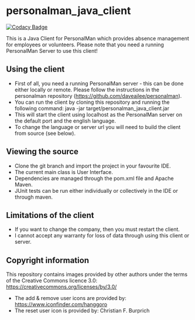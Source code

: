 # personalman_java_client

[![Codacy Badge](https://api.codacy.com/project/badge/Grade/075ae1f15c93484681188dddbf394b74)](https://app.codacy.com/manual/dave_33/personalman_desktop_client?utm_source=github.com&utm_medium=referral&utm_content=daveajlee/personalman_desktop_client&utm_campaign=Badge_Grade_Dashboard)

This is a Java Client for PersonalMan which provides absence management for employees or volunteers. Please note that you need a running PersonalMan Server to use this client!

## Using the client

*   First of all, you need a running PersonalMan server - this can be done either locally or remote. Please follow the instructions in the personalman repository (<https://github.com/daveajlee/personalman>).
*   You can run the client by cloning this repository and running the following command: java -jar target/personalman_java_client.jar 
*   This will start the client using localhost as the PersonalMan server on the default port and the english language.
*   To change the language or server url you will need to build the client from source (see below).

## Viewing the source

*   Clone the git branch and import the project in your favourite IDE.
*   The current main class is User Interface.
*   Dependencies are managed through the pom.xml file and Apache Maven.
*   JUnit tests can be run either individually or collectively in the IDE or through maven.

## Limitations of the client

*   If you want to change the company, then you must restart the client.
*   I cannot accept any warranty for loss of data through using this client or server.

## Copyright information
This repository contains images provided by other authors under the terms of the Creative Commons licence 3.0: https://creativecommons.org/licenses/by/3.0/
* The add & remove user icons are provided by: https://www.iconfinder.com/hanggoro
* The reset user icon is provided by: Christian F. Burprich